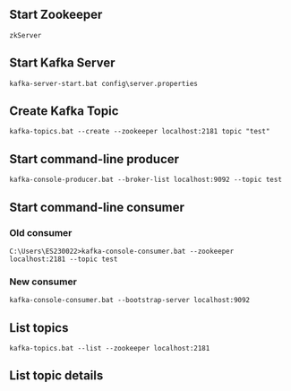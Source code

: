 
## Start Zookeeper
```zkServer```

## Start Kafka Server
```kafka-server-start.bat config\server.properties```

## Create Kafka Topic
```kafka-topics.bat --create --zookeeper localhost:2181 topic "test" ```

## Start command-line producer
```kafka-console-producer.bat --broker-list localhost:9092 --topic test```

## Start command-line consumer

### Old consumer
```C:\Users\ES230022>kafka-console-consumer.bat --zookeeper localhost:2181 --topic test```

### New consumer
```kafka-console-consumer.bat --bootstrap-server localhost:9092 ```

## List topics
```kafka-topics.bat --list --zookeeper localhost:2181```

## List topic details
